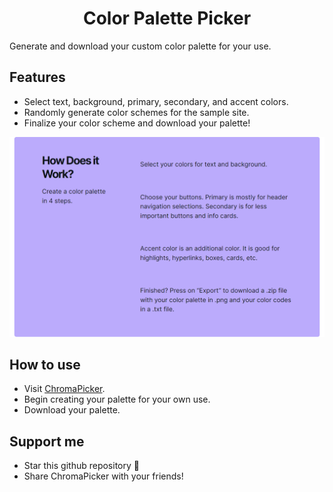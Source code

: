 <h1 align="center">
Color Palette Picker
</h1>
<p align="center>
  <img src="https://github.com/michaeltikhonovsky/ChromaPicker/blob/master/src/assets/ChromaPicker_2.png" width="600>
</p>
<p align="center">
  Generate and download your custom color palette for your use.
</p>

## Features

- Select text, background, primary, secondary, and accent colors.
- Randomly generate color schemes for the sample site.
- Finalize your color scheme and download your palette!

<p align="center">
<img src="https://github.com/michaeltikhonovsky/ChromaPicker/blob/master/src/assets/ChromaPicker_1.png" width="600">
</p>

## How to use

- Visit [ChromaPicker](https://chroma-picker.vercel.app/).
- Begin creating your palette for your own use.
- Download your palette.

## Support me

- Star this github repository 🌟
- Share ChromaPicker with your friends!


